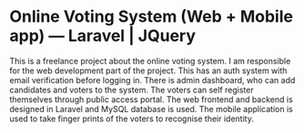 <h1>Online Voting System (Web + Mobile app) — Laravel | JQuery</h1>
This is a freelance project about the online voting system. I am responsible for the web development part of the project. This has an auth system with email verification before logging in. There is admin dashboard, who can add candidates and voters to the system. The voters can self register themselves through public access portal. The web frontend and backend is designed in Laravel and MySQL database is used. The mobile application is used to take finger prints of the voters to recognise their identity.
